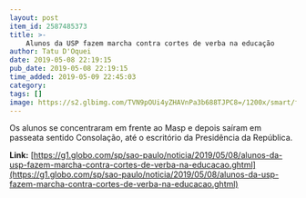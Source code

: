 ```yaml
---
layout: post
item_id: 2587485373
title: >-
    Alunos da USP fazem marcha contra cortes de verba na educação
author: Tatu D'Oquei
date: 2019-05-08 22:19:15
pub_date: 2019-05-08 22:19:15
time_added: 2019-05-09 22:45:03
category: 
tags: []
image: https://s2.glbimg.com/TVN9pOUi4yZHAVnPa3b688TJPC8=/1200x/smart/filters:cover():strip_icc()/s03.video.glbimg.com/x720/7600798.jpg
---
```


Os alunos se concentraram em frente ao Masp e depois saíram em passeata sentido Consolação, até o escritório da Presidência da República.

**Link:** [https://g1.globo.com/sp/sao-paulo/noticia/2019/05/08/alunos-da-usp-fazem-marcha-contra-cortes-de-verba-na-educacao.ghtml](https://g1.globo.com/sp/sao-paulo/noticia/2019/05/08/alunos-da-usp-fazem-marcha-contra-cortes-de-verba-na-educacao.ghtml)

